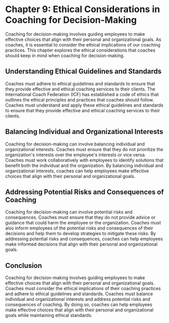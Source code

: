 Chapter 9: Ethical Considerations in Coaching for Decision-Making
=================================================================

Coaching for decision-making involves guiding employees to make effective choices that align with their personal and organizational goals. As coaches, it is essential to consider the ethical implications of our coaching practices. This chapter explores the ethical considerations that coaches should keep in mind when coaching for decision-making.

Understanding Ethical Guidelines and Standards
----------------------------------------------

Coaches must adhere to ethical guidelines and standards to ensure that they provide effective and ethical coaching services to their clients. The International Coach Federation (ICF) has established a code of ethics that outlines the ethical principles and practices that coaches should follow. Coaches must understand and apply these ethical guidelines and standards to ensure that they provide effective and ethical coaching services to their clients.

Balancing Individual and Organizational Interests
-------------------------------------------------

Coaching for decision-making can involve balancing individual and organizational interests. Coaches must ensure that they do not prioritize the organization's interests over the employee's interests or vice versa. Coaches must work collaboratively with employees to identify solutions that benefit both the individual and the organization. By balancing individual and organizational interests, coaches can help employees make effective choices that align with their personal and organizational goals.

Addressing Potential Risks and Consequences of Coaching
-------------------------------------------------------

Coaching for decision-making can involve potential risks and consequences. Coaches must ensure that they do not provide advice or guidance that could harm the employee or the organization. Coaches must also inform employees of the potential risks and consequences of their decisions and help them to develop strategies to mitigate these risks. By addressing potential risks and consequences, coaches can help employees make informed decisions that align with their personal and organizational goals.

Conclusion
----------

Coaching for decision-making involves guiding employees to make effective choices that align with their personal and organizational goals. Coaches must consider the ethical implications of their coaching practices and adhere to ethical guidelines and standards. Coaches must balance individual and organizational interests and address potential risks and consequences of coaching. By doing so, coaches can help employees make effective choices that align with their personal and organizational goals while maintaining ethical standards.
